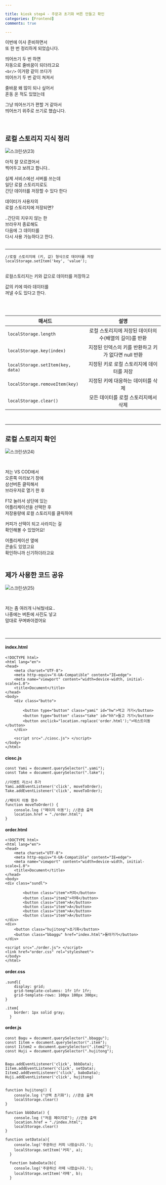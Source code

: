 ```yaml
---

title: kiosk step4 - 주문과 초기화 버튼 만들고 확인 
categories: [Frontend]
comments: true

---
```


이번에 이사 준비하면서  
또 한 번 정리하게 되었습니다.  
  
띄어쓰기 두 번 하면  
자동으로 줄바꿈이 되더라고요  
`<br/>` 이거랑 같이 쓰다가  
띄어쓰기 두 번 같이 쳐져서  

줄바꿈 왜 많이 되나 싶어서  
혼동 온 적도 있었는데 

그냥 띄어쓰기가 편할 거 같아서  
띄어쓰기 위주로 쓰기로 했습니다.  
<br/> 
<br/> 

## 로컬 스토리지 지식 정리 
  
![스크린샷(23)](https://user-images.githubusercontent.com/100332811/211651969-ce536c63-4e29-4189-b8d3-3a4fafa4e482.png)
  
아직 잘 모르겠어서  
찍어두고 보려고 합니다..  
  
실제 서비스에선 서버를 쓰는데  
일단 로컬 스토리지로도  
간단 데이터를 저장할 수 있다 한다  
  
데이터가 사용자의  
로컬 스토리지에 저장되면?  
  
..간단히 지우지 않는 한  
브라우저 종료해도  
다음에 그 데이터를  
다시 사용 가능하다고 한다.  
<br/>

*** 

``` 
//로컬 스토리지에 (키, 값) 형식으로 데이터를 저장
localStorage.setItem('key', 'value'); 
``` 
<br/>
로컬스토리지는 키와 값으로  
데이터를 저장하고  
  
값의 키에 따라 데이터를  
꺼낼 수도 있다고 한다.  

<br/>
<br/>

| 매서드 | 설명 | 
|---|:---:| 
| `localStorage.length` | 로컬 스토리지에 저장된 데이터의 수(배열의 길이)를 반환 |
| `localStorage.key(index)` | 지정된 인덱스의 키를 반환하고 키가 없다면 null 반환 | 
| `localStorage.setItem(key, data)` | 지정된 키로 로컬 스토리지에 데이터를 저장 | 
| `localStorage.removeItem(key)` | 지정된 키에 대응하는 데이터를 삭제 | 
| `localStorage.clear()` | 모든 데이터를 로컬 스토리지에서 삭제 | 

<br/>

*** 
## 로컬 스토리지 확인 
  
![스크린샷(24)](https://user-images.githubusercontent.com/100332811/211656337-b3d88040-d657-4436-86c0-ccd677e1f4ef.png) 

<br/> 

저는 VS COD에서  
오른쪽 미리보기 창에  
삼선버튼 클릭해서  
브라우저로 열기 한 후  

F12 눌러서 상단에 있는  
어플리케이션을 선택한 후  
저장용량에 로컬 스토리지를 클릭하여  

커피가 선택이 되고 사라지는 걸   
확인해볼 수 있었어요!  
  
어플리케이션 옆에  
콘솔도 있었고요  
확인하니까 신기하더라고요  
<br/> 

## 제가 사용한 코드 공유 
  
![스크린샷(25)](https://user-images.githubusercontent.com/100332811/211657814-da8d4efa-cb78-430c-9429-07d486f1e522.png)

<br/>

저는 좀 여러개 나눠뒀네요..  
나중에는 버튼에 사진도 넣고  
맘대로 꾸며봐야겠어요  
<br/>
<br/>

***

#### index.html 

``` 
<!DOCTYPE html>
<html lang="en">
<head>
    <meta charset="UTF-8">
    <meta http-equiv="X-UA-Compatible" content="IE=edge">
    <meta name="viewport" content="width=device-width, initial-scale=1.0">
    <title>Document</title>
</head>
<body>
    <div class="butto">

        <button type="button" class="yami" id="hw">먹고 가기</button> 
        <button type="button" class="take" id="hh">들고 가기</button>
        <button onclick="location.replace('order.html');">테스트이동</button> 
    </div>

    <script src="./ciosc.js"> </script>
</body>
</html>
``` 
  
#### ciosc.js 

``` 
const Yami = document.querySelector(".yami");
const Take = document.querySelector(".take"); 

//이벤트 리스너 추가
Yami.addEventListener('click', moveToOrder);
Take.addEventListener('click', moveToOrder);

//페이지 이동 함수
function moveToOrder() {
    console.log ("페이지 이동"); //콘솔 출력
    location.href = "./order.html"; 
}
``` 
  
#### order.html 

``` 
<!DOCTYPE html>
<html lang="en">
<head>
    <meta charset="UTF-8">
    <meta http-equiv="X-UA-Compatible" content="IE=edge">
    <meta name="viewport" content="width=device-width, initial-scale=1.0">
    <title>Document</title>
</head>
<body>
<div class="sundl">

        <button class="item">커피</button>
        <button class="item2">라떼</button>
        <button class="item">A</button>
        <button class="item">A</button>
        <button class="item">A</button>
        <button class="item">A</button>
</div>
<div>
    <button class="hujitong">초기화</button>
    <button class="bbaggu" href="index.html">돌아가기</button>
</div>

<script src="./order.js"> </script>
<link href="order.css" rel="stylesheet"> 
</body>
</html>
``` 
  
#### order.css 
``` 
.sundl{
	display: grid;
    grid-template-columns: 1fr 1fr 1fr;
    grid-template-rows: 100px 100px 300px;
}

.item{
    border: 1px solid gray;
  }
``` 
  
#### order.js 
``` 
const Bagu = document.querySelector(".bbaggu"); 
const Iitem = document.querySelector(".item"); 
const Iitem2 = document.querySelector(".item2"); 
const Huji = document.querySelector(".hujitong"); 


Bagu.addEventListener('click', bbbData);
Iitem.addEventListener('click', setData);
Iitem2.addEventListener('click', baboData);
Huji.addEventListener('click', hujitong)


function hujitong() {
    console.log ("선택 초기화"); //콘솔 출력
    localStorage.clear()
}

function bbbData() {
    console.log ("처음 페이지로"); //콘솔 출력
    location.href = "./index.html"; 
    localStorage.clear()
}

function setData(a){
    console.log('주문하신 커피 나왔습니다.');
    localStorage.setItem('커피', a);
  }
  
  function baboData(b){
    console.log('주문하신 라떼 나왔습니다.');
    localStorage.setItem('라떼', b);
  }
``` 
